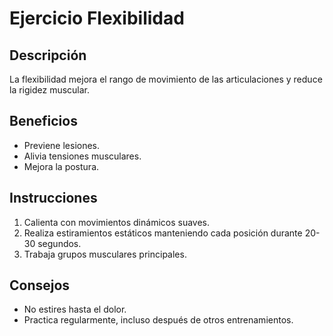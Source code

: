 # Ejercicio Flexibilidad

## Descripción
La flexibilidad mejora el rango de movimiento de las articulaciones y reduce la rigidez muscular.

## Beneficios
- Previene lesiones.
- Alivia tensiones musculares.
- Mejora la postura.

## Instrucciones
1. Calienta con movimientos dinámicos suaves.
2. Realiza estiramientos estáticos manteniendo cada posición durante 20-30 segundos.
3. Trabaja grupos musculares principales.

## Consejos
- No estires hasta el dolor.
- Practica regularmente, incluso después de otros entrenamientos.
